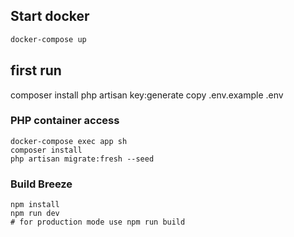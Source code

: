 ## Start docker

```bash
docker-compose up
```

## first run

composer install
php artisan key:generate
copy .env.example .env

### PHP container access

```
docker-compose exec app sh
composer install
php artisan migrate:fresh --seed
```

### Build Breeze
```shell
npm install
npm run dev
# for production mode use npm run build
```

